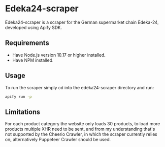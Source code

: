 # Edeka24-scraper

Edeka24-scraper is a scraper for the German supermarket chain Edeka-24, developed using Apify SDK.

## Requirements

- Have Node.js version 10.17 or higher installed.
- Have NPM installed.

## Usage
To run the scraper simply cd into the edeka24-scraper directory and run:
```bash
apify run -p
```
## Limitations
For each product category the website only loads 30 products, to load more products multiple XHR need to be sent, and from my understanding that's not supported by the Cheerio Crawler, in which the scraper currently relies on, alternatively Puppeteer Crawler should be used.